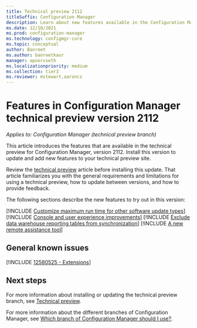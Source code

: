 ```yaml
---
title: Technical preview 2112
titleSuffix: Configuration Manager
description: Learn about new features available in the Configuration Manager technical preview branch version 2112.
ms.date: 12/10/2021
ms.prod: configuration-manager
ms.technology: configmgr-core
ms.topic: conceptual
author: Banreet
ms.author: banreetkaur
manager: apoorvseth
ms.localizationpriority: medium
ms.collection: tier3
ms.reviewer: mstewart,aaroncz 
---
```


# Features in Configuration Manager technical preview version 2112

*Applies to: Configuration Manager (technical preview branch)*

This article introduces the features that are available in the technical preview for Configuration Manager, version 2112. Install this version to update and add new features to your technical preview site.<!-- baseline only statement: When you install a new technical preview site, this release is also available as a baseline version.-->

Review the [technical preview](../technical-preview.md) article before installing this update. That article familiarizes you with the general requirements and limitations for using a technical preview, how to update between versions, and how to provide feedback.

The following sections describe the new features to try out in this version:

<!-- [!INCLUDE [Example feature name](includes/2112/1234567.md)] -->
[!INCLUDE [Customize maximum run time for other software update types](includes/2112/12770887.md)]
[!INCLUDE [Console and user experience improvements](includes/2112/12726153.md)]
[!INCLUDE [Exclude data warehouse reporting tables from synchronization](includes/2112/12441118.md)]
[!INCLUDE [A new remote assistance tool](includes/2112/4575930.md)]

## General known issues
<!-- [!INCLUDE [11018755](includes/2112/known-issue-11018755.md)] -->
[!INCLUDE [12580525 - Extensions](includes/2112/12580525.md)]

## Next steps

For more information about installing or updating the technical preview branch, see [Technical preview](../technical-preview.md).

For more information about the different branches of Configuration Manager, see [Which branch of Configuration Manager should I use?](../../understand/which-branch-should-i-use.md).
